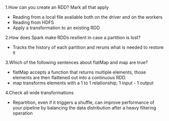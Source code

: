 1.How can you create an RDD? Mark all that apply

- Reading from a local file available both on the driver and on the workers
- Reading from HDFS
- Apply a transformation to an existing RDD

2.How does Spark make RDDs resilient in case a partition is lost?

- Tracks the history of each partition and reruns what is needed to restore it

3.Which of the following sentences about flatMap and map are true?

- flatMap accepts a function that returns multiple elements, those elements are then flattened out into a continuous RDD.
- map transforms elements with a 1 to 1 relationship, 1 input - 1 output

4.Check all wide transformations

- Repartition, even if it triggers a shuffle, can improve performance of your pipeline by balancing the data distribution after a heavy filtering operation



